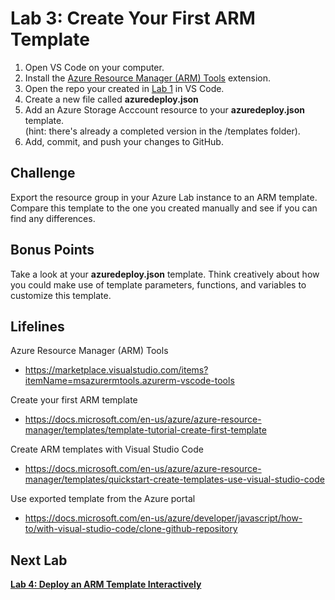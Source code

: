 # Lab 3: Create Your First ARM Template

1. Open VS Code on your computer.
2. Install the [Azure Resource Manager (ARM) Tools](https://marketplace.visualstudio.com/items?itemName=msazurermtools.azurerm-vscode-tools) extension.
3. Open the repo your created in [Lab 1](https://github.com/mikepfeiffer/azure-iac-bootcamp/tree/main/Lab%201) in VS Code.
4. Create a new file called **azuredeploy.json**
5. Add an Azure Storage Acccount resource to your **azuredeploy.json** template.<br>(hint: there's already a completed version in the /templates folder).
6. Add, commit, and push your changes to GitHub.


## Challenge

Export the resource group in your Azure Lab instance to an ARM template. Compare this template to the one you created manually and see if you can find any differences.

## Bonus Points

Take a look at your **azuredeploy.json** template. Think creatively about how you could make use of template parameters, functions, and variables to customize this template. 

## Lifelines

Azure Resource Manager (ARM) Tools
* https://marketplace.visualstudio.com/items?itemName=msazurermtools.azurerm-vscode-tools

Create your first ARM template
* https://docs.microsoft.com/en-us/azure/azure-resource-manager/templates/template-tutorial-create-first-template

Create ARM templates with Visual Studio Code
* https://docs.microsoft.com/en-us/azure/azure-resource-manager/templates/quickstart-create-templates-use-visual-studio-code

Use exported template from the Azure portal
* https://docs.microsoft.com/en-us/azure/developer/javascript/how-to/with-visual-studio-code/clone-github-repository

## Next Lab
**[Lab 4: Deploy an ARM Template Interactively](https://github.com/mikepfeiffer/azure-iac-bootcamp/tree/main/Lab%204)**